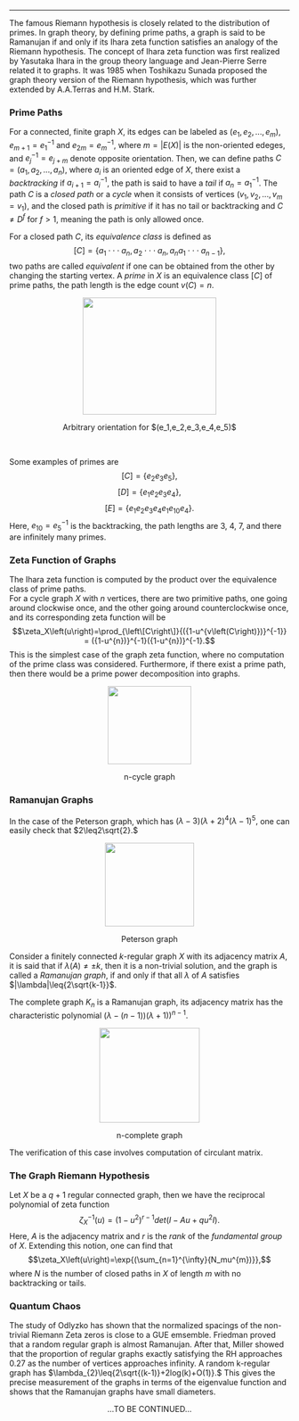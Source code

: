 ***
The famous Riemann hypothesis is closely related to the distribution of primes. In graph theory, by defining prime paths, a graph is said to be Ramanujan if and only if its Ihara zeta function satisfies an analogy of the Riemann hypothesis. The concept of Ihara zeta function was first realized by Yasutaka Ihara in the group theory language and Jean-Pierre Serre related it to graphs. It was 1985 when Toshikazu Sunada proposed the graph theory version of the Riemann hypothesis, which was further extended by A.A.Terras and H.M. Stark.

###  Prime Paths
For a connected, finite graph $X$, its edges can be labeled as $(e_1, e_2, ..., e_m)$, $e_{m+1}=e_1^{-1}$ and $e_{2m}=e_m^{-1}$, where $m=|E(X)|$ is the non-oriented edeges, and $e_j^{-1}=e_{j+m}$ denote opposite orientation. Then, we can define paths $C=(a_1,a_2,...,a_n)$, where $a_i$ is an oriented edge of $X$, there exist a $backtracking$ if $a_{i+1}=a_i^{-1}$, the path is said to have a $tail$ if $a_{n}=a_1^{-1}$. The path $C$ is a $closed$ $path$ or a $cycle$ when it consists of vertices $(v_1,v_2,...,v_m=v_1)$, and the closed path is $primitive$ if it has no tail or backtracking and $C\neq{D^f}$ for $f>{1}$, meaning the path is only allowed once.

For a closed path $C$, its $equivalence$ $class$ is defined as 
$$[C]=\lbrace{a_1}\cdot\cdot\cdot{a_n},{a_2}\cdot\cdot\cdot{a_n},{a_n}{a_1}\cdot\cdot\cdot{a_{n-1}}\rbrace,$$
two paths are called $equivalent$ if one can be obtained from the other by changing the starting vertex. 
A $prime$ in $X$ is an equivalence class $[C]$ of prime paths, the path length is the edge count $v(C)=n$.

<p align="center"><img src= "https://user-images.githubusercontent.com/66701331/187326050-c8d93df8-d35c-4b4f-a9e4-c5ef29b08945.png" width="240" height="210"> <p/>
<p align="center"> Arbitrary orientation for $(e_1,e_2,e_3,e_4,e_5)$ </p> 
<br/>

Some examples of primes are 
$$[C]=\lbrace{e_2}{e_3}{e_5}\rbrace,$$ 
$$[D]=\lbrace{e_1}{e_2}{e_3}{e_4}\rbrace,$$
$$[E]=\lbrace{e_1}{e_2}{e_3}{e_4}{e_1}{e_{10}}{e_4}\rbrace.$$ 
Here, $e_{10}={e_5}^{-1}$ is the backtracking, the path lengths are 3, 4, 7, and there are infinitely many primes.

### Zeta Function of Graphs
The Ihara zeta function is computed by the product over the equivalence class of prime paths.
<br/>
For a cycle graph $X$ with $n$ vertices, there are two primitive paths, one going around clockwise once, and the other going around counterclockwise once, and its corresponding zeta function will be 
$$\zeta_X\left(u\right)=\prod_{\left\[C\right\]}{({1-u^{v\left(C\right)})}^{-1}} = ({1-u^{n})}^{-1}({1-u^{n})}^{-1}.$$
This is the simplest case of the graph zeta function, where no computation of the prime class was considered. Furthermore, if there exist a prime path, then there would be a prime power decomposition into graphs.

<p align="center"><img src= "https://user-images.githubusercontent.com/66701331/187325623-ef6c34c3-656e-4ffc-b173-2135757965ce.png" width="150" height="140"> <p/>
<p align="center"> n-cycle graph</p>

### Ramanujan Graphs
In the case of the Peterson graph, which has $(\lambda-3)(\lambda+2)^4(\lambda-1)^5,$ one can easily check that $2\leq2\sqrt{2}.$
<p align="center"><img src= "https://user-images.githubusercontent.com/66701331/187332360-47bc5e53-13f1-4ae0-b65d-4d5817294e7e.png" width="160" height="150"> <p/>
<p align="center"> Peterson graph </p>

Consider a finitely connected $k$-regular graph $X$ with its adjacency matrix $A$, it is said that if $\lambda(A)\neq{\pm{k}}$, then it is a non-trivial solution, and the graph is called a $Ramanujan$ $graph$, if and only if that all $\lambda$ of $A$ satisfies $|\lambda|\leq{2\sqrt{k-1}}$.
<p/>

The complete graph $K_n$ is a Ramanujan graph, its adjacency matrix has the characteristic polynomial $(\lambda-(n-1))(\lambda+1))^{n-1}.$
<p align="center"><img src= "https://user-images.githubusercontent.com/66701331/187332359-5131ca2b-bc71-433d-a76d-bc8fb6b393c3.PNG" width="180" height="170"> <p/>
<p align="center"> n-complete graph </p>
The verification of this case involves computation of circulant matrix.
<p/>

### The Graph Riemann Hypothesis
Let $X$ be a $q+1$ regular connected graph,
then we have the reciprocal polynomial of zeta function 
$$\zeta_X^{-1}\left(u\right)=\left(1-u^2\right)^{r-1}det\left(I-Au+qu^2I\right).$$
Here, $A$ is the adjacency matrix and $r$ is the $rank$ of the $fundamental$ $group$ of $X$. Extending this notion, one can find that 
$$\zeta_X\left(u\right)=\exp{(\sum_{n=1}^{\infty}{N_mu^{m})}},$$
where $N$ is the number of closed paths in $X$ of length $m$ with no backtracking or tails.

### Quantum Chaos
The study of Odlyzko has shown that the normalized spacings of the non-trivial Riemann Zeta zeros is close to a GUE emsemble. 
Friedman proved that a random regular graph is almost Ramanujan. After that, Miller showed that the proportion of regular graphs exactly satisfying the RH approaches 0.27 as the number of vertices approaches infinity. A random k-regular graph has $\lambda_{2}\leq{2\sqrt{(k-1)}+2log(k)+O(1)}.$ This gives the precise measurement of the graphs in terms of the eigenvalue function and shows that the Ramanujan graphs have small diameters.

<p/><p align="center">...TO BE CONTINUED...<p/>
<p/><script type="text/javascript" charset="utf-8" src=" https://cdn.mathjax.org/mathjax/latest/MathJax.js?config=TeX-AMS-MML_HTMLorMML, https://vincenttam.github.io/javascripts/MathJaxLocal.js"></script>
